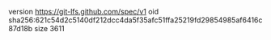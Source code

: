 version https://git-lfs.github.com/spec/v1
oid sha256:621c54d2c5140df212dcc4da5f35afc51ffa25219fd29854985af6416c87d18b
size 3611
